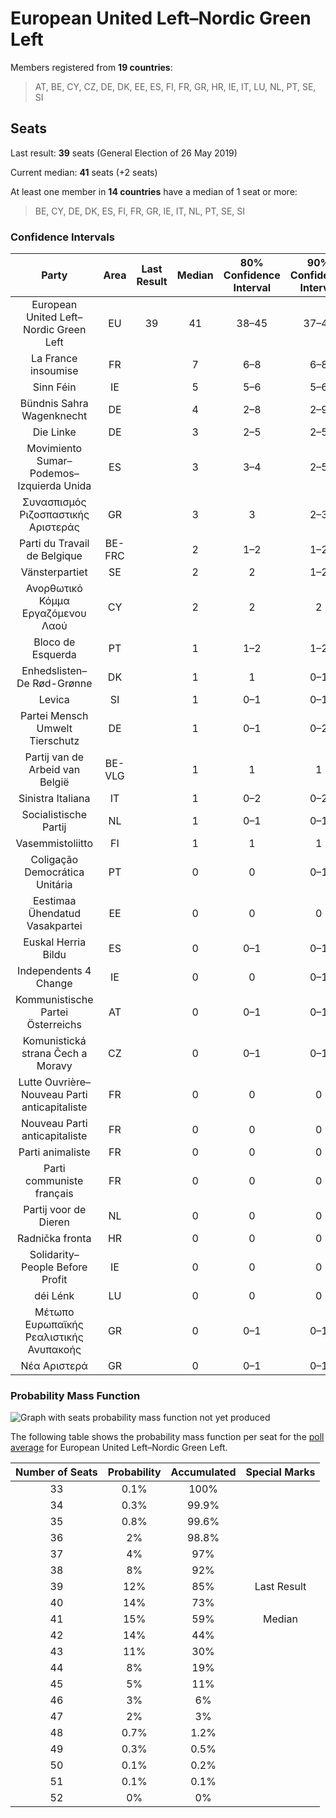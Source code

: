 # European United Left–Nordic Green Left

Members registered from **19 countries**:

> AT, BE, CY, CZ, DE, DK, EE, ES, FI, FR, GR, HR, IE, IT, LU, NL, PT, SE, SI

## Seats

Last result: **39** seats (General Election of 26 May 2019)

Current median: **41** seats (+2 seats)

At least one member in **14 countries** have a median of 1 seat or more:

> BE, CY, DE, DK, ES, FI, FR, GR, IE, IT, NL, PT, SE, SI

### Confidence Intervals

| Party | Area | Last Result | Median | 80% Confidence Interval | 90% Confidence Interval | 95% Confidence Interval | 99% Confidence Interval |
|:-----:|:----:|:-----------:|:------:|:-----------------------:|:-----------------------:|:-----------------------:|:-----------------------:|
| European United Left–Nordic Green Left | EU | 39 | 41 | 38–45 | 37–46 | 36–47 | 35–49 |
| La France insoumise | FR | | 7 | 6–8 | 6–8 | 5–9 | 5–9 |
| Sinn Féin | IE | | 5 | 5–6 | 5–6 | 4–6 | 4–7 |
| Bündnis Sahra Wagenknecht | DE | | 4 | 2–8 | 2–9 | 2–9 | 2–9 |
| Die Linke | DE | | 3 | 2–5 | 2–5 | 2–5 | 2–6 |
| Movimiento Sumar–Podemos–Izquierda Unida | ES | | 3 | 3–4 | 2–5 | 2–5 | 1–5 |
| Συνασπισμός Ριζοσπαστικής Αριστεράς | GR | | 3 | 3 | 2–3 | 2–4 | 2–4 |
| Parti du Travail de Belgique | BE-FRC | | 2 | 1–2 | 1–2 | 1–2 | 1–2 |
| Vänsterpartiet | SE | | 2 | 2 | 1–2 | 1–2 | 1–2 |
| Ανορθωτικό Κόμμα Εργαζόμενου Λαού | CY | | 2 | 2 | 2 | 2 | 2 |
| Bloco de Esquerda | PT | | 1 | 1–2 | 1–2 | 1–2 | 0–2 |
| Enhedslisten–De Rød-Grønne | DK | | 1 | 1 | 0–1 | 0–1 | 0–1 |
| Levica | SI | | 1 | 0–1 | 0–1 | 0–1 | 0–1 |
| Partei Mensch Umwelt Tierschutz | DE | | 1 | 0–1 | 0–2 | 0–2 | 0–2 |
| Partij van de Arbeid van België | BE-VLG | | 1 | 1 | 1 | 1 | 1–2 |
| Sinistra Italiana | IT | | 1 | 0–2 | 0–2 | 0–2 | 0–3 |
| Socialistische Partij | NL | | 1 | 0–1 | 0–1 | 0–1 | 0–1 |
| Vasemmistoliitto | FI | | 1 | 1 | 1 | 1 | 1–2 |
| Coligação Democrática Unitária | PT | | 0 | 0 | 0–1 | 0–1 | 0–1 |
| Eestimaa Ühendatud Vasakpartei | EE | | 0 | 0 | 0 | 0 | 0 |
| Euskal Herria Bildu | ES | | 0 | 0–1 | 0–1 | 0–1 | 0–1 |
| Independents 4 Change | IE | | 0 | 0 | 0–1 | 0–1 | 0–1 |
| Kommunistische Partei Österreichs | AT | | 0 | 0–1 | 0–1 | 0–1 | 0–1 |
| Komunistická strana Čech a Moravy | CZ | | 0 | 0–1 | 0–1 | 0–1 | 0–1 |
| Lutte Ouvrière–Nouveau Parti anticapitaliste | FR | | 0 | 0 | 0 | 0 | 0 |
| Nouveau Parti anticapitaliste | FR | | 0 | 0 | 0 | 0 | 0 |
| Parti animaliste | FR | | 0 | 0 | 0 | 0 | 0 |
| Parti communiste français | FR | | 0 | 0 | 0 | 0 | 0–5 |
| Partij voor de Dieren | NL | | 0 | 0 | 0 | 0–1 | 0–1 |
| Radnička fronta | HR | | 0 | 0 | 0 | 0 | 0 |
| Solidarity–People Before Profit | IE | | 0 | 0 | 0 | 0 | 0 |
| déi Lénk | LU | | 0 | 0 | 0 | 0 | 0 |
| Μέτωπο Ευρωπαϊκής Ρεαλιστικής Ανυπακοής | GR | | 0 | 0–1 | 0–1 | 0–1 | 0–1 |
| Νέα Αριστερά | GR | | 0 | 0–1 | 0–1 | 0–1 | 0–1 |

### Probability Mass Function

![Graph with seats probability mass function not yet produced](average-2024-02-15-seats-pmf-europeanunitedleft–nordicgreenleft.png "Seats Probability Mass Function")

The following table shows the probability mass function per seat for the [poll average](average-2024-02-15.html) for European United Left–Nordic Green Left.

| Number of Seats | Probability | Accumulated | Special Marks |
|:---------------:|:-----------:|:-----------:|:-------------:|
| 33 | 0.1% | 100% |  |
| 34 | 0.3% | 99.9% |  |
| 35 | 0.8% | 99.6% |  |
| 36 | 2% | 98.8% |  |
| 37 | 4% | 97% |  |
| 38 | 8% | 92% |  |
| 39 | 12% | 85% | Last Result |
| 40 | 14% | 73% |  |
| 41 | 15% | 59% | Median |
| 42 | 14% | 44% |  |
| 43 | 11% | 30% |  |
| 44 | 8% | 19% |  |
| 45 | 5% | 11% |  |
| 46 | 3% | 6% |  |
| 47 | 2% | 3% |  |
| 48 | 0.7% | 1.2% |  |
| 49 | 0.3% | 0.5% |  |
| 50 | 0.1% | 0.2% |  |
| 51 | 0.1% | 0.1% |  |
| 52 | 0% | 0% |  |


